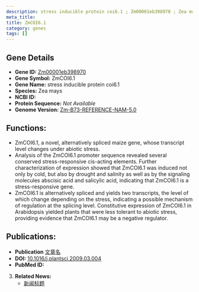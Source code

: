 ```yaml
---
description: stress inducible protein coi6.1 ; Zm00001eb398970 ; Zea mays
meta_title:
title: ZmCOI6.1
category: genes
tags: []
---
```


## Gene Details
- **Gene ID:**	[Zm00001eb398970](https://www.maizegdb.org/gene_center/gene/Zm00001eb398970)
- **Gene Symbol:** ZmCOI6.1
- **Gene Name:** stress inducible protein coi6.1
- **Species:** Zea mays
- **NCBI ID:** [  ]()
- **Protein Sequence:** *Not Available*
- **Genome Version:** [Zm-B73-REFERENCE-NAM-5.0](https://www.maizegdb.org/genome/assembly/Zm-B73-REFERENCE-NAM-5.0)

## Functions:
   - ZmCOI6.1, a novel, alternatively spliced maize gene, whose transcript level changes under abiotic stress.
   - Analysis of the ZmCOI6.1 promoter sequence revealed several conserved stress-responsive cis-acting elements. Further characterization of expression showed that ZmCOI6.1 was induced not only by cold, but also by drought and salinity as well as by the signaling molecules abscisic acid and salicylic acid, indicating that ZmCOI6.1 is a stress-responsive gene.
   - ZmCOI6.1 is alternatively spliced and yields two transcripts, the level of which change depending on the stress, indicating a possible mechanism of regulation at the splicing level. Constitutive expression of ZmCOI6.1 in Arabidopsis yielded plants that were less tolerant to abiotic stress, providing evidence that ZmCOI6.1 may be a negative regulator.

## Publications:
   - **Publication** [文章名](https://www.sciencedirect.com/science/article/pii/S0168945209000909)
   - **DOI:** [10.1016/j.plantsci.2009.03.004](https://www.sciencedirect.com/science/article/pii/S0168945209000909)
   - **PubMed ID:** [](https://pubmed.ncbi.nlm.nih.gov//)

3. **Related News:**
   - [新闻标题]()
